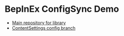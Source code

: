 # BepInEx ConfigSync Demo
- [Main repository for library](https://github.com/NotestQ/ConfigSync)  
- [ContentSettings config branch](https://github.com/NotestQ/ConfigSync-Demo/tree/feat_ContentSettingsCompatibility)
